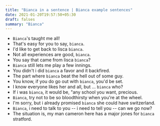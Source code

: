 ```yaml
---
title: "Bianca in a sentence | Bianca example sentences"
date: 2021-01-20T19:57:50+05:30
draft: falses
summary: "Bianca"
---
```

- `Bianca`'s taught me all!
- That's easy for you to say, `bianca`.
- I'd like to get back to lisca `bianca`.
- Not all experiences are good, `bianca`.
- You say that came from lisca `bianca`?
- `Bianca` still lets me play a few innings.
- You didn't i did `bianca` a favor and it backfired.
- The part where `bianca` beat the hell out of some guy.
- You know, if you do go out with `bianca`, you'd be set.
- I know everyone likes her and all, but ... `bianca` who?
- If i was `bianca`, it would be, "any school you want, precious.
- `Bianca`, try not to be so bloodthirsty when you're at the wheel.
- I'm sorry, but i already promised `bianca` she could have switzerland.
- `Bianca`, i need to talk to you -- i need to tell you -- can we go now?
- The situation is, my man cameron here has a major jones for `bianca` stratford.
                 
